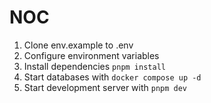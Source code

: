 # NOC

1. Clone env.example to .env
2. Configure environment variables
3. Install dependencies `pnpm install`
4. Start databases with `docker compose up -d`
5. Start development server with `pnpm dev`
